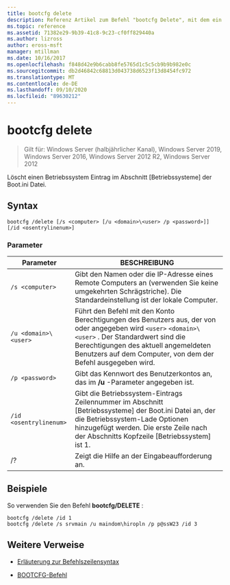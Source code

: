 ```yaml
---
title: bootcfg delete
description: Referenz Artikel zum Befehl "bootcfg Delete", mit dem ein Betriebssystem Eintrag im Abschnitt "Betriebssysteme" der Boot.ini Datei gelöscht wird.
ms.topic: reference
ms.assetid: 71382e29-9b39-41c8-9c23-cf0ff829440a
ms.author: lizross
author: eross-msft
manager: mtillman
ms.date: 10/16/2017
ms.openlocfilehash: f848d42e9b6cabb8fe5765d1c5c5cb9b9b982e0c
ms.sourcegitcommit: db2d46842c68813d043738d6523f13d8454fc972
ms.translationtype: MT
ms.contentlocale: de-DE
ms.lasthandoff: 09/10/2020
ms.locfileid: "89630212"
---
```

# <a name="bootcfg-delete"></a>bootcfg delete

> Gilt für: Windows Server (halbjährlicher Kanal), Windows Server 2019, Windows Server 2016, Windows Server 2012 R2, Windows Server 2012

Löscht einen Betriebssystem Eintrag im Abschnitt [Betriebssysteme] der Boot.ini Datei.

## <a name="syntax"></a>Syntax

```
bootcfg /delete [/s <computer> [/u <domain>\<user> /p <password>]] [/id <osentrylinenum>]
```

### <a name="parameters"></a>Parameter

| Parameter | BESCHREIBUNG |
| --------- | ----------- |
| `/s <computer>` | Gibt den Namen oder die IP-Adresse eines Remote Computers an (verwenden Sie keine umgekehrten Schrägstriche). Die Standardeinstellung ist der lokale Computer. |
| `/u <domain>\<user>`  | Führt den Befehl mit den Konto Berechtigungen des Benutzers aus, der von oder angegeben wird `<user>` `<domain>\<user>` . Der Standardwert sind die Berechtigungen des aktuell angemeldeten Benutzers auf dem Computer, von dem der Befehl ausgegeben wird. |
| `/p <password>` | Gibt das Kennwort des Benutzerkontos an, das im **/u** -Parameter angegeben ist. |
| `/id <osentrylinenum>` | Gibt die Betriebssystem-Eintrags Zeilennummer im Abschnitt [Betriebssysteme] der Boot.ini Datei an, der die Betriebssystem-Lade Optionen hinzugefügt werden. Die erste Zeile nach der Abschnitts Kopfzeile [Betriebssystem] ist 1. |
| /? | Zeigt die Hilfe an der Eingabeaufforderung an. |

## <a name="examples"></a>Beispiele

So verwenden Sie den Befehl **bootcfg/DELETE** :

```
bootcfg /delete /id 1
bootcfg /delete /s srvmain /u maindom\hiropln /p p@ssW23 /id 3
```

## <a name="additional-references"></a>Weitere Verweise

- [Erläuterung zur Befehlszeilensyntax](command-line-syntax-key.md)

- [BOOTCFG-Befehl](bootcfg.md)
